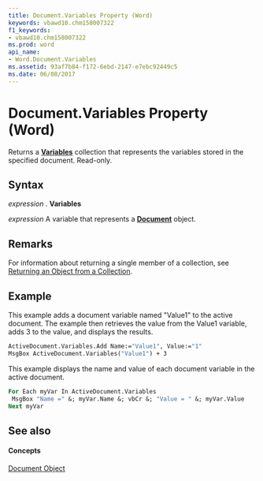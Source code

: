 ```yaml
---
title: Document.Variables Property (Word)
keywords: vbawd10.chm158007322
f1_keywords:
- vbawd10.chm158007322
ms.prod: word
api_name:
- Word.Document.Variables
ms.assetid: 93af7b84-f172-6ebd-2147-e7ebc92449c5
ms.date: 06/08/2017
---
```



# Document.Variables Property (Word)

Returns a  **[Variables](variables-object-word.md)** collection that represents the variables stored in the specified document. Read-only.


## Syntax

 _expression_ . **Variables**

 _expression_ A variable that represents a **[Document](document-object-word.md)** object.


## Remarks

For information about returning a single member of a collection, see [Returning an Object from a Collection](http://msdn.microsoft.com/library/28f76384-f495-9640-a7c8-10ada3fac727%28Office.15%29.aspx).


## Example

This example adds a document variable named "Value1" to the active document. The example then retrieves the value from the Value1 variable, adds 3 to the value, and displays the results.


```vb
ActiveDocument.Variables.Add Name:="Value1", Value:="1" 
MsgBox ActiveDocument.Variables("Value1") + 3
```

This example displays the name and value of each document variable in the active document.




```vb
For Each myVar In ActiveDocument.Variables 
 MsgBox "Name =" &; myVar.Name &; vbCr &; "Value = " &; myVar.Value 
Next myVar
```


## See also


#### Concepts


[Document Object](document-object-word.md)

